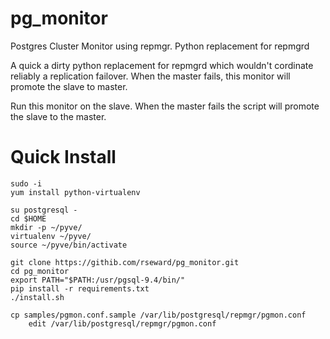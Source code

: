 # pg_monitor
Postgres Cluster Monitor using repmgr. Python replacement for repmgrd

A quick a dirty python replacement for repmgrd which wouldn't cordinate reliably a replication
failover. When the master fails, this monitor will promote the slave to master.

Run this monitor on the slave. When the master fails the script will promote the slave to the master.

# Quick Install

    sudo -i
    yum install python-virtualenv

    su postgresql -
    cd $HOME
    mkdir -p ~/pyve/
    virtualenv ~/pyve/
    source ~/pyve/bin/activate
    
    git clone https://githib.com/rseward/pg_monitor.git
    cd pg_monitor
    export PATH="$PATH:/usr/pgsql-9.4/bin/"
    pip install -r requirements.txt
    ./install.sh

    cp samples/pgmon.conf.sample /var/lib/postgresql/repmgr/pgmon.conf
		edit /var/lib/postgresql/repmgr/pgmon.conf
		




